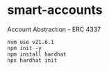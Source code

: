 # smart-accounts

Account Abstraction - ERC 4337

```
nvm use v21.6.1
npm init -y
npm install hardhat
npx hardhat init
```
